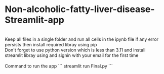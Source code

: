 # Non-alcoholic-fatty-liver-disease-Streamlit-app
<br>
Keep all files in a single folder and run all cells in the ipynb file if any error persists then install required libray using pip
<br>
Don't forget to use python version which is less than 3.11 and install streamlit libray using and signin with your email for the first time
<br>
<br>
Command to run the app
```
streamlit run Final.py
```
